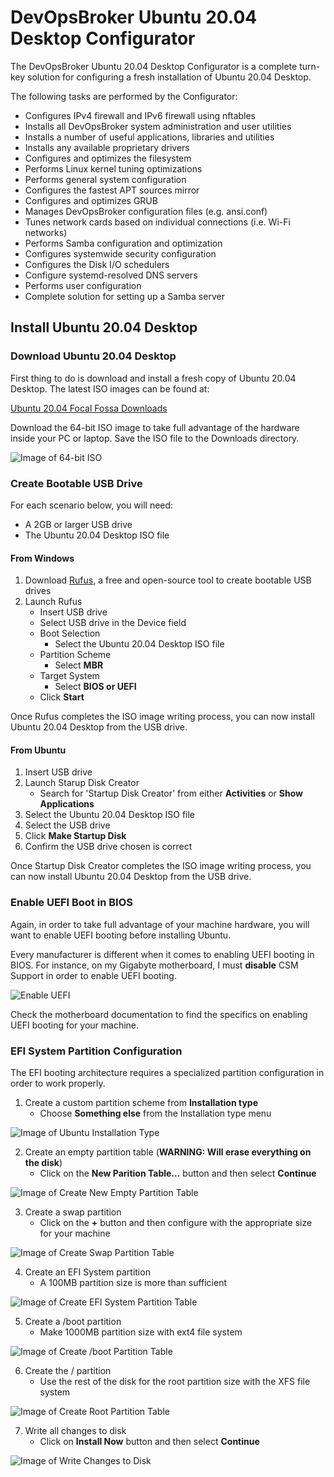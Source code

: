 # DevOpsBroker Ubuntu 20.04 Desktop Configurator

The DevOpsBroker Ubuntu 20.04 Desktop Configurator is a complete turn-key solution for configuring a fresh installation of Ubuntu 20.04 Desktop.

The following tasks are performed by the Configurator:

- Configures IPv4 firewall and IPv6 firewall using nftables
- Installs all DevOpsBroker system administration and user utilities
- Installs a number of useful applications, libraries and utilities
- Installs any available proprietary drivers
- Configures and optimizes the filesystem
- Performs Linux kernel tuning optimizations
- Performs general system configuration
- Configures the fastest APT sources mirror
- Configures and optimizes GRUB
- Manages DevOpsBroker configuration files (e.g. ansi.conf)
- Tunes network cards based on individual connections (i.e. Wi-Fi networks)
- Performs Samba configuration and optimization
- Configures systemwide security configuration
- Configures the Disk I/O schedulers
- Configure systemd-resolved DNS servers
- Performs user configuration
- Complete solution for setting up a Samba server

## Install Ubuntu 20.04 Desktop

### Download Ubuntu 20.04 Desktop

First thing to do is download and install a fresh copy of Ubuntu 20.04 Desktop. The latest ISO images can be found at:

[Ubuntu 20.04 Focal Fossa Downloads](https://releases.ubuntu.com/20.04/)

Download the 64-bit ISO image to take full advantage of the hardware inside your PC or laptop. Save the ISO file to the Downloads directory.

![Image of 64-bit ISO](ubuntu-focal-desktop-amd64-iso.png)

### Create Bootable USB Drive

For each scenario below, you will need:
- A 2GB or larger USB drive
- The Ubuntu 20.04 Desktop ISO file

#### From Windows

1. Download [Rufus](https://rufus.akeo.ie/), a free and open-source tool to create bootable USB drives
2. Launch Rufus
   * Insert USB drive
   * Select USB drive in the Device field
   * Boot Selection
     - Select the Ubuntu 20.04 Desktop ISO file
   * Partition Scheme
     - Select **MBR**
   * Target System
     - Select **BIOS or UEFI**
   * Click **Start**

Once Rufus completes the ISO image writing process, you can now install Ubuntu 20.04 Desktop from the USB drive.

#### From Ubuntu

1. Insert USB drive
2. Launch Starup Disk Creator
   * Search for 'Startup Disk Creator' from either **Activities** or **Show Applications**
3. Select the Ubuntu 20.04 Desktop ISO file
4. Select the USB drive
5. Click **Make Startup Disk**
6. Confirm the USB drive chosen is correct

Once Startup Disk Creator completes the ISO image writing process, you can now install Ubuntu 20.04 Desktop from the USB drive.

### Enable UEFI Boot in BIOS

Again, in order to take full advantage of your machine hardware, you will want to enable UEFI booting before installing Ubuntu.

Every manufacturer is different when it comes to enabling UEFI booting in BIOS. For instance, on my Gigabyte motherboard, I must **disable** CSM Support in order to enable UEFI booting.

![Enable UEFI](bios-disable-csm.png)

Check the motherboard documentation to find the specifics on enabling UEFI booting for your machine.

### EFI System Partition Configuration

The EFI booting architecture requires a specialized partition configuration in order to work properly.

1. Create a custom partition scheme from **Installation type**
   * Choose **Something else** from the Installation type menu

![Image of Ubuntu Installation Type](ubuntu-desktop-installation-type.png)

2. Create an empty partition table (**WARNING: Will erase everything on the disk**)
   * Click on the **New Parition Table...** button and then select **Continue**

![Image of Create New Empty Partition Table](create-empty-partition-table.png)

3. Create a swap partition
   * Click on the **+** button and then configure with the appropriate size for your machine

![Image of Create Swap Partition Table](create-swap-partition.png)

4. Create an EFI System partition
   * A 100MB partition size is more than sufficient

![Image of Create EFI System Partition Table](create-efi-system-partition.png)

5. Create a /boot partition
   * Make 1000MB partition size with ext4 file system

![Image of Create /boot Partition Table](create-boot-partition.png)

6. Create the / partition
   * Use the rest of the disk for the root partition size with the XFS file system

![Image of Create Root Partition Table](create-root-partition.png)

7. Write all changes to disk
   * Click on **Install Now** button and then select **Continue**

![Image of Write Changes to Disk](write-changes-to-disk.png)
